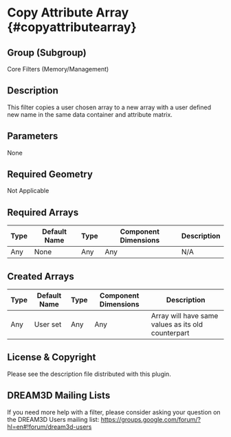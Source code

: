 Copy Attribute Array {#copyattributearray}
==============================

## Group (Subgroup) ##
Core Filters (Memory/Management)

## Description ##
This filter copies a user chosen array to a new array with a user defined new name in the same data container and attribute matrix.

## Parameters ##
None

## Required Geometry ##
Not Applicable

## Required Arrays ##

| Type | Default Name | Type | Component Dimensions | Description |
|------|--------------|-------------|---------|-----|
| Any | None | Any | Any | N/A |


## Created Arrays ##

| Type | Default Name | Type | Component Dimensions | Description |
|------|--------------|-------------|---------|----------------|
| Any | User set | Any | Any |Array will have same values as its old counterpart |





## License & Copyright ##

Please see the description file distributed with this plugin.

## DREAM3D Mailing Lists ##

If you need more help with a filter, please consider asking your question on the DREAM3D Users mailing list:
https://groups.google.com/forum/?hl=en#!forum/dream3d-users


